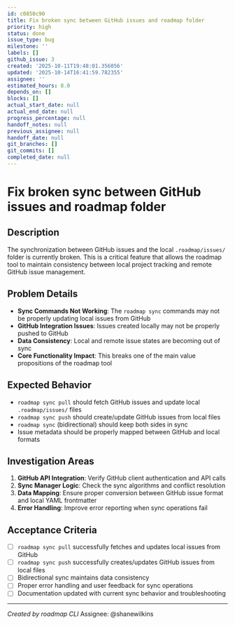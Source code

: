 ```yaml
---
id: c0850c90
title: Fix broken sync between GitHub issues and roadmap folder
priority: high
status: done
issue_type: bug
milestone: ''
labels: []
github_issue: 3
created: '2025-10-11T19:48:01.356056'
updated: '2025-10-14T16:41:59.782355'
assignee: ''
estimated_hours: 8.0
depends_on: []
blocks: []
actual_start_date: null
actual_end_date: null
progress_percentage: null
handoff_notes: null
previous_assignee: null
handoff_date: null
git_branches: []
git_commits: []
completed_date: null
---
```


# Fix broken sync between GitHub issues and roadmap folder

## Description

The synchronization between GitHub issues and the local `.roadmap/issues/` folder is currently broken. This is a critical feature that allows the roadmap tool to maintain consistency between local project tracking and remote GitHub issue management.

## Problem Details

- **Sync Commands Not Working**: The `roadmap sync` commands may not be properly updating local issues from GitHub
- **GitHub Integration Issues**: Issues created locally may not be properly pushed to GitHub
- **Data Consistency**: Local and remote issue states are becoming out of sync
- **Core Functionality Impact**: This breaks one of the main value propositions of the roadmap tool

## Expected Behavior

- `roadmap sync pull` should fetch GitHub issues and update local `.roadmap/issues/` files
- `roadmap sync push` should create/update GitHub issues from local files
- `roadmap sync` (bidirectional) should keep both sides in sync
- Issue metadata should be properly mapped between GitHub and local formats

## Investigation Areas

1. **GitHub API Integration**: Verify GitHub client authentication and API calls
2. **Sync Manager Logic**: Check the sync algorithms and conflict resolution
3. **Data Mapping**: Ensure proper conversion between GitHub issue format and local YAML frontmatter
4. **Error Handling**: Improve error reporting when sync operations fail

## Acceptance Criteria

- [ ] `roadmap sync pull` successfully fetches and updates local issues from GitHub
- [ ] `roadmap sync push` successfully creates/updates GitHub issues from local files
- [ ] Bidirectional sync maintains data consistency
- [ ] Proper error handling and user feedback for sync operations
- [ ] Documentation updated with current sync behavior and troubleshooting

---
*Created by roadmap CLI*
Assignee: @shanewilkins